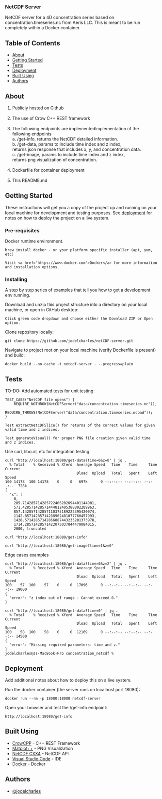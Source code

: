 <h3>NetCDF Server</h3>

<p> NetCDF server for a 4D concentration series based on concentration.timeseries.nc from Aeris LLC. This is meant to be run completely within a Docker container.
    <br> 
</p>

## Table of Contents

- [About](#about)
- [Getting Started](#getting_started)
- [Tests](#tests)
- [Deployment](#deployment)
- [Built Using](#built_using)
- [Authors](#authors)

## About <a name = "about"></a>

1. Publicly hosted on Github<br><br>
2. The use of Crow C++ REST framework<br><br>
3. The following endpoints are implementedImplementation of the following endpoints<br>
a. /get-info, returns the NetCDF detailed information.<br>
b. /get-data, params to include time index and z index, <br>
returns json response that includes x, y, and concentration data.<br>
c. /get-image, params to include time index and z index, <br>
returns png visualization of concentration.<br><br>
4. Dockerfile for container deployment<br><br>
5. This README.md

## Getting Started <a name = "getting_started"></a>

These instructions will get you a copy of the project up and running on your local machine for development and testing purposes. See [deployment](#deployment) for notes on how to deploy the project on a live system.

### Pre-requisites

Docker runtime environment.

```
brew install docker - or your platform specific installer (apt, yum, etc)
```

```
Visit <a href="https://www.docker.com">Docker</a> for more information and installation options.
```

### Installing

A step by step series of examples that tell you how to get a development env running.

Download and unzip this project structure into a directory on your local machine, or open in GitHub desktop:

```
Click green code dropdown and choose either the Download ZIP or Open option.
```

Clone repository locally: 

```
git clone https://github.com/jodelcharles/netCDF-server.git
```

Navigate to project root on your local machine (verify Dockerfile is present) and build:

```
docker build --no-cache -t netcdf-server . --progress=plain
```

## Tests <a name = "tests"></a>

TO-DO: Add automated tests for unit testing:

```
TEST_CASE("NetCDF file opens") {
    REQUIRE_NOTHROW(NetCDFServer("data/concentration.timeseries.nc"));
    REQUIRE_THROWS(NetCDFServer("data/concentration.timeseries.ncbad"));
}
```

```
Test extractNetCDFSlice() for returns of the correct values for given valid time and z indices.
```

```
Test generateVisual() for proper PNG file creation given valid time and z indices.
```

Use curl, libcurl, etc for integration testing:

```
curl "http://localhost:18080/get-data?time=0&z=0" | jq .
  % Total    % Received % Xferd  Average Speed   Time    Time     Time  Current
                                 Dload  Upload   Total   Spent    Left  Speed
100 14178  100 14178    0     0   697k      0 --:--:-- --:--:-- --:--:--  728k
{
  "x": [
    0,
    285.714285714285722406202694401144981,
    571.428571428571444812405388802289963,
    857.142857142857110375189222395420074,
    1142.85714285714288962481077760457993,
    1428.57142857142866887443233281373978,
    1714.28571428571422075037844479084015,
    2000, truncated
```

``` 
curl "http://localhost:18080/get-info"
```

```
curl "http://localhost:18080/get-image?time=1&z=0"
```

Edge cases examples
```
curl "http://localhost:18080/get-data?time=0&z=2" | jq .
  % Total    % Received % Xferd  Average Speed   Time    Time     Time  Current
                                 Dload  Upload   Total   Spent    Left  Speed
100    57  100    57    0     0  17096      0 --:--:-- --:--:-- --:--:-- 19000
{
  "error": "z index out of range - Cannot exceed 0."
}
```

```
curl "http://localhost:18080/get-data?time=0" | jq .  
  % Total    % Received % Xferd  Average Speed   Time    Time     Time  Current
                                 Dload  Upload   Total   Spent    Left  Speed
100    58  100    58    0     0  12169      0 --:--:-- --:--:-- --:--:-- 14500
{
  "error": "Missing required parameters: time and z."
}
jodelcharles@Js-MacBook-Pro concentration_netcdf % 
```

## Deployment <a name = "deployment"></a>

Add additional notes about how to deploy this on a live system.


Run the docker container (the server runs on localhost port 18080):

```
docker run --rm -p 18080:18080 netcdf-server
```

Open your browser and test the /get-info endpoint:

```
http://localhost:18080/get-info
```

## Built Using <a name = "built_using"></a>

- [CrowCPP](https://crowcpp.org/master/) - C++ REST Framework
- [Matplot++](https://alandefreitas.github.io/matplotplusplus/) - PNG Visualization
- [NetCDF CXX4](https://unidata.github.io/netcdf-cxx4) - NetCDF API
- [Visual Studio Code](https://code.visualstudio.com) - IDE
- [Docker](https://www.docker.com) - Docker

## Authors <a name = "authors"></a>

- [@jodelcharles](https://github.com/jodelcharles)